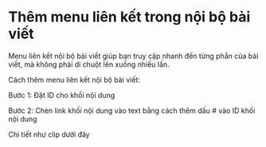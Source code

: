 # Thêm menu liên kết trong nội bộ bài viết
Menu liên kết nội bộ bài viết giúp bạn truy cập nhanh đến từng phần của bài viết, mà không phải di chuột lên xuống nhiều lần.

Cách thêm menu liên kết nội bộ bài viết:

Bước 1: Đặt ID cho khối nội dung

Bước 2: Chèn link khối nội dung vào text bằng cách thêm dấu # vào ID khối nội dung

Chi tiết như clip dưới đây
